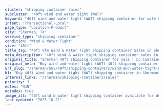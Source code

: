 ```yaml
---
cluster: "shipping container sales"
subcluster: "40ft wind and water tight (WWT)"
keyword: "40ft wind and water tight (WWT) shipping container for sale Sherman, TX"
intent: "Transactional-Local"
page_type: "Location-Product"
city: "Sherman, TX"
service_type: "shipping container"
condition: "Wind & Water Tight"
size: "40ft"
title_tag: "40ft Vfm Wind & Water Tight shipping container Sales in Sherman | LC Container"
meta_description: "40ft wind & water tight shipping container sales in Sherman. Fast delivery, competitive pricing. Serving shipping containers area. Quote ID: 2GM. Call (214) 524-4168 for your free quote today."
original_title: "Sherman 40ft shipping container for sale | LC Container"
original_meta: "Buy wind and water tight (WWT) 40ft shipping container sale with local delivery in Sherman, TX. LC Container — local Since 2003. Request a fast quote today."
url_slug: "/sherman/buy/40ft/shipping-containers/wind-and-water-tight-wwt"
h1: "Buy 40ft wind and water tight (WWT) shipping container in Sherman"
internal_links: "/sherman/shipping-containers/sales"
priority: 3
notes: "NaN"
noindex: true
image_alt: "40ft wind & water tight shipping container available for delivery in Sherman"
last_updated: "2025-10-21"
---
```


<!-- TODO: Add unique city/inventory copy, images, and internal links here. -->
